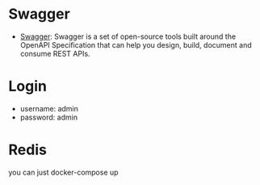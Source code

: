 # Swagger
- [Swagger](https://localhost:8080/swagger-ui/index.html): Swagger is a set of open-source tools built around the OpenAPI Specification that can help you design, build, document and consume REST APIs.
# Login
 - username: admin
 - password: admin
# Redis
 you can just docker-compose up 
